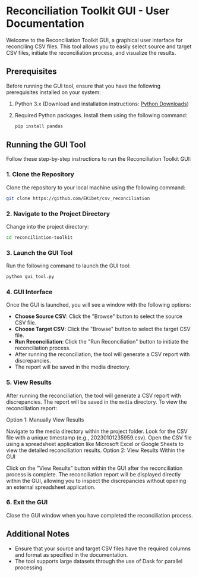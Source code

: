 # Reconciliation Toolkit GUI - User Documentation

Welcome to the Reconciliation Toolkit GUI, a graphical user interface for reconciling CSV files. This tool allows you to easily select source and target CSV files, initiate the reconciliation process, and visualize the results.

## Prerequisites

Before running the GUI tool, ensure that you have the following prerequisites installed on your system:

1. Python 3.x (Download and installation instructions: [Python Downloads](https://www.python.org/downloads/))
2. Required Python packages. Install them using the following command:

   ```bash
   pip install pandas 
   ```

## Running the GUI Tool

Follow these step-by-step instructions to run the Reconciliation Toolkit GUI:

### 1. Clone the Repository

Clone the repository to your local machine using the following command:

```bash
git clone https://github.com/EKibet/csv_reconciliation
```

### 2. Navigate to the Project Directory

Change into the project directory:

```bash
cd reconciliation-toolkit
```

### 3. Launch the GUI Tool

Run the following command to launch the GUI tool:

```bash
python gui_tool.py
```

### 4. GUI Interface

Once the GUI is launched, you will see a window with the following options:

- **Choose Source CSV**: Click the "Browse" button to select the source CSV file.
- **Choose Target CSV**: Click the "Browse" button to select the target CSV file.
- **Run Reconciliation**: Click the "Run Reconciliation" button to initiate the reconciliation process.
- After running the reconciliation, the tool will generate a CSV report with discrepancies. 
- The report will be saved in the media directory.

### 5. View Results

After running the reconciliation, the tool will generate a CSV report with discrepancies. The report will be saved in the `media` directory.
To view the reconciliation report:

Option 1: Manually View Results

Navigate to the media directory within the project folder.
Look for the CSV file with a unique timestamp (e.g., 20230101235959.csv).
Open the CSV file using a spreadsheet application like Microsoft Excel or Google Sheets to view the detailed reconciliation results.
Option 2: View Results Within the GUI

Click on the "View Results" button within the GUI after the reconciliation process is complete.
The reconciliation report will be displayed directly within the GUI, allowing you to inspect the discrepancies without opening an external spreadsheet application.

### 6. Exit the GUI

Close the GUI window when you have completed the reconciliation process.

## Additional Notes

- Ensure that your source and target CSV files have the required columns and format as specified in the documentation.
- The tool supports large datasets through the use of Dask for parallel processing.
